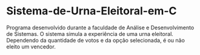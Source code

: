 # Sistema-de-Urna-Eleitoral-em-C
Programa desenvolvido durante a faculdade de Análise e Desenvolvimento de Sistemas. 
O sistema simula a experiência de uma urna eleitoral. 
Dependendo da quantidade de votos e da opção selecionada, é ou não eleito um vencedor.
